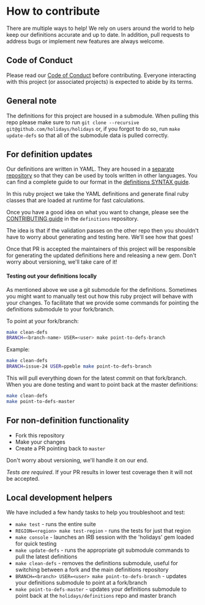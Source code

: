 # How to contribute

There are multiple ways to help! We rely on users around the world to help keep our definitions accurate and up to date. In addition, pull requests to address bugs or implement new features are always welcome.

## Code of Conduct

Please read our [Code of Conduct](CODE_OF_CONDUCT.md) before contributing. Everyone interacting with this project (or associated projects) is expected to abide by its terms.

## General note

The definitions for this project are housed in a submodule. When pulling this repo please make sure to run `git clone --recursive git@github.com/holidays/holidays`
or, if you forgot to do so, run `make update-defs` so that all of the submodule data is pulled correctly.

## For definition updates

Our definitions are written in YAML. They are housed in a [separate repository](https://github.com/holidays/definitions) so that they can be used by tools written in other languages. You can find a complete guide to our format in the [definitions SYNTAX guide](https://github.com/holidays/definitions/blob/master/SYNTAX.md).

In this ruby project we take the YAML definitions and generate final ruby classes that are loaded at runtime for fast calculations.

Once you have a good idea on what you want to change, please see the [CONTRIBUTING guide](https://github.com/holidays/definitions/blob/master/CONTRIBUTING.md) in the `definitions` repository.

The idea is that if the validation passes on the other repo then you shouldn't have to worry about generating and testing here. We'll see how that goes!

Once that PR is accepted the maintainers of this project will be responsible for generating the updated definitions here and releasing a new gem. Don't worry about versioning, we'll take care of it!

#### Testing out your definitions locally

As mentioned above we use a git submodule for the definitions. Sometimes you might want to manually test out how this ruby project will behave with your changes. To facilitate that we provide some commands for pointing the definitions submodule to your fork/branch.

To point at your fork/branch:

```sh
make clean-defs
BRANCH=<branch-name> USER=<user> make point-to-defs-branch
```

Example:

```sh
make clean-defs
BRANCH=issue-24 USER=ppeble make point-to-defs-branch
```

This will pull everything down for the latest commit on that fork/branch. When you are done testing and want to point back at the master definitions:

```sh
make clean-defs
make point-to-defs-master
```

## For non-definition functionality

* Fork this repository
* Make your changes
* Create a PR pointing back to `master`

Don't worry about versioning, we'll handle it on our end.

*Tests are required*. If your PR results in lower test coverage then it will not be accepted.

## Local development helpers

We have included a few handy tasks to help you troubleshoot and test:

* `make test` - runs the entire suite
* `REGION=<region> make test-region` - runs the tests for just that region
* `make console` - launches an IRB session with the 'holidays' gem loaded for quick testing
* `make update-defs` - runs the appropriate git submodule commands to pull the latest definitions
* `make clean-defs` - removes the definitions submodule, useful for switching between a fork and the main definitions repository
* `BRANCH=<branch> USER=<user> make point-to-defs-branch` - updates your definitions submodule to point at a fork/branch
* `make point-to-defs-master` - updates your definitions submodule to point back at the `holidays/definitions` repo and master branch
